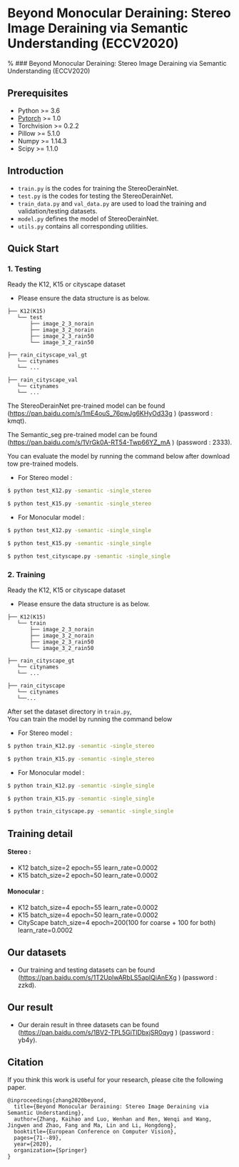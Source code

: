 # Beyond Monocular Deraining: Stereo Image Deraining via Semantic Understanding (ECCV2020)

% ### Beyond Monocular Deraining: Stereo Image Deraining via Semantic Understanding (ECCV2020)

## Prerequisites
- Python >= 3.6  
- [Pytorch](https://pytorch.org/) >= 1.0  
- Torchvision >= 0.2.2  
- Pillow >= 5.1.0  
- Numpy >= 1.14.3
- Scipy >= 1.1.0

## Introduction
- ```train.py``` is the codes for training the StereoDerainNet.
- ```test.py``` is the codes for testing the StereoDerainNet.
- ```train_data.py``` and ```val_data.py``` are used to load the training and validation/testing datasets.
- ```model.py``` defines the model of StereoDerainNet.
- ```utils.py``` contains all corresponding utilities.


## Quick Start

### 1. Testing
Ready the K12, K15 or cityscape dataset
- Please ensure the data structure is as below.

```
├── K12(K15)
   └── test
       ├── image_2_3_norain
       ├── image_3_2_norain
       ├── image_2_3_rain50
       └── image_3_2_rain50

```

```
├── rain_cityscape_val_gt
   └── citynames
   └── ...

├── rain_cityscape_val
   └── citynames
   └── ...
```
The StereoDerainNet pre-trained model can be found (https://pan.baidu.com/s/1mE4ouS_76pwJg6KHyOd33g
) (password : kmqt).

The Semantic_seg pre-trained model can be found (https://pan.baidu.com/s/1VrGk0A-RT54-Twp66YZ_mA
) (password : 2333).

You can evaluate the model by running the command below after download tow pre-trained models.
- For Stereo model :
```bash
$ python test_K12.py -semantic -single_stereo 

$ python test_K15.py -semantic -single_stereo 
```
- For Monocular model :
```bash
$ python test_K12.py -semantic -single_single

$ python test_K15.py -semantic -single_single

$ python test_cityscape.py -semantic -single_single 
```

### 2. Training

Ready the K12, K15 or cityscape dataset
- Please ensure the data structure is as below.

```
├── K12(K15)
   └── train
       ├── image_2_3_norain
       ├── image_3_2_norain
       ├── image_2_3_rain50
       └── image_3_2_rain50

```

```
├── rain_cityscape_gt
   └── citynames
   └── ...

├── rain_cityscape
   └── citynames
   └──...
```
After set the dataset directory in ```train.py```,\
You can train the model by running the command below 
- For Stereo model :
```bash
$ python train_K12.py -semantic -single_stereo 

$ python train_K15.py -semantic -single_stereo 
```
- For Monocular model :
```bash
$ python train_K12.py -semantic -single_single

$ python train_K15.py -semantic -single_single

$ python train_cityscape.py -semantic -single_single
```


## Training detail
#### Stereo :
   - K12 batch_size=2 epoch=55 learn_rate=0.0002
   - K15 batch_size=2 epoch=50 learn_rate=0.0002

#### Monocular :
   - K12 batch_size=4 epoch=55 learn_rate=0.0002
   - K15 batch_size=4 epoch=50 learn_rate=0.0002
   - CityScape batch_size=4 epoch=200(100 for coarse + 100 for both) learn_rate=0.0002



##  Our datasets
 - Our training and testing datasets can be found (https://pan.baidu.com/s/1T2UplwARbLS5apIQiAnEXg
) (password : zzkd).


##  Our result
 - Our derain result in three datasets can be found (https://pan.baidu.com/s/1BV2-TPL5GiTlDbxjSR0qyg
) (password : yb4y).



## Citation
If you think this work is useful for your research, please cite the following paper.

```
@inproceedings{zhang2020beyond,
  title={Beyond Monocular Deraining: Stereo Image Deraining via Semantic Understanding},
  author={Zhang, Kaihao and Luo, Wenhan and Ren, Wenqi and Wang, Jingwen and Zhao, Fang and Ma, Lin and Li, Hongdong},
  booktitle={European Conference on Computer Vision},
  pages={71--89},
  year={2020},
  organization={Springer}
}
```



